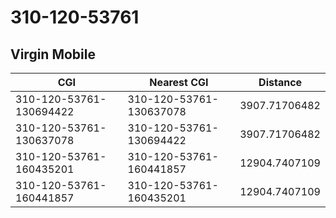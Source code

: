 # 310-120-53761
## Virgin Mobile


| CGI | Nearest CGI | Distance |
|-----|-------------|----------|
| 310-120-53761-130694422 | 310-120-53761-130637078 | 3907.71706482 |
| 310-120-53761-130637078 | 310-120-53761-130694422 | 3907.71706482 |
| 310-120-53761-160435201 | 310-120-53761-160441857 | 12904.7407109 |
| 310-120-53761-160441857 | 310-120-53761-160435201 | 12904.7407109 |
